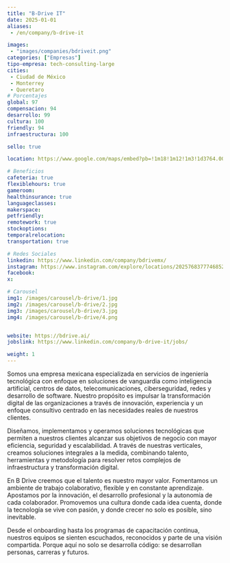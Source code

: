 ```yaml
---
title: "B-Drive IT"
date: 2025-01-01
aliases:
 - /en/company/b-drive-it

images:
 - "images/companies/bdriveit.png"
categories: ["Empresas"]
tipo-empresa: tech-consulting-large
cities: 
 - Ciudad de México
 - Monterrey 
 - Queretaro 
# Porcentajes  
global: 97
compensacion: 94
desarrollo: 99
cultura: 100
friendly: 94
infraestructura: 100 

sello: true

location: https://www.google.com/maps/embed?pb=!1m18!1m12!1m3!1d3764.008765367965!2d-99.18486932108848!3d19.36877313521968!2m3!1f0!2f0!3f0!3m2!1i1024!2i768!4f13.1!3m3!1m2!1s0x85d1ff8ed89c7d3f%3A0x48c6796102460fb4!2sB%20Drive%20IT%2C%20S.A.%20De%20C.V.!5e0!3m2!1ses!2smx!4v1751483225281!5m2!1ses!2smx

# Beneficios
cafeteria: true
flexiblehours: true
gameroom: 
healthinsurance: true
languageclasses: 
makerspace: 
petfriendly: 
remotework: true
stockoptions: 
temporalrelocation: 
transportation: true

# Redes Sociales
linkedin: https://www.linkedin.com/company/bdrivemx/
instagram: https://www.instagram.com/explore/locations/2025768377746852/b-drive/
facebook: 
x: 

# Carousel
img1: /images/carousel/b-drive/1.jpg
img2: /images/carousel/b-drive/2.jpg
img3: /images/carousel/b-drive/3.jpg
img4: /images/carousel/b-drive/4.png


website: https://bdrive.ai/
jobslink: https://www.linkedin.com/company/b-drive-it/jobs/

weight: 1
---
```


Somos una empresa mexicana especializada en servicios de ingeniería tecnológica con enfoque en soluciones de vanguardia como inteligencia artificial, centros de datos, telecomunicaciones, ciberseguridad, redes y desarrollo de software. Nuestro propósito es impulsar la transformación digital de las organizaciones a través de innovación, experiencia y un enfoque consultivo centrado en las necesidades reales de nuestros clientes.

Diseñamos, implementamos y operamos soluciones tecnológicas que permiten a nuestros clientes alcanzar sus objetivos de negocio con mayor eficiencia, seguridad y escalabilidad. 
A través de nuestras verticales, creamos soluciones integrales a la medida, combinando talento, herramientas y metodología para resolver retos complejos de infraestructura y transformación digital.

En B Drive creemos que el talento es nuestro mayor valor. Fomentamos un ambiente de trabajo colaborativo, flexible y en constante aprendizaje. Apostamos por la innovación, el desarrollo profesional y la autonomía de cada colaborador. Promovemos una cultura donde cada idea cuenta, donde la tecnología se vive con pasión, y donde crecer no solo es posible, sino inevitable.

Desde el onboarding hasta los programas de capacitación continua, nuestros equipos se sienten escuchados, reconocidos y parte de una visión compartida. Porque aquí no solo se desarrolla código: se desarrollan personas, carreras y futuros.